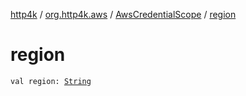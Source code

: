 [http4k](../../index.md) / [org.http4k.aws](../index.md) / [AwsCredentialScope](index.md) / [region](./region.md)

# region

`val region: `[`String`](https://kotlinlang.org/api/latest/jvm/stdlib/kotlin/-string/index.html)